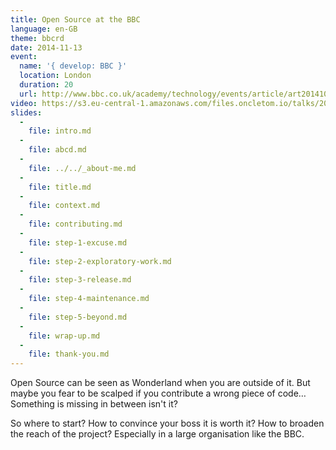 ```yaml
---
title: Open Source at the BBC
language: en-GB
theme: bbcrd
date: 2014-11-13
event:
  name: '{ develop: BBC }'
  location: London
  duration: 20
  url: http://www.bbc.co.uk/academy/technology/events/article/art20141001095726612
video: https://s3.eu-central-1.amazonaws.com/files.oncletom.io/talks/2014/bbc-develop.mp4
slides:
  -
    file: intro.md
  -
    file: abcd.md
  -
    file: ../../_about-me.md
  -
    file: title.md
  -
    file: context.md
  -
    file: contributing.md
  -
    file: step-1-excuse.md
  -
    file: step-2-exploratory-work.md
  -
    file: step-3-release.md
  -
    file: step-4-maintenance.md
  -
    file: step-5-beyond.md
  -
    file: wrap-up.md
  -
    file: thank-you.md
---
```


Open Source can be seen as Wonderland when you are outside of it. But maybe you fear to be scalped if you contribute a wrong piece of code… Something is missing in between isn't it?

So where to start? How to convince your boss it is worth it? How  to broaden the reach of the project? Especially in a large organisation like the BBC.
